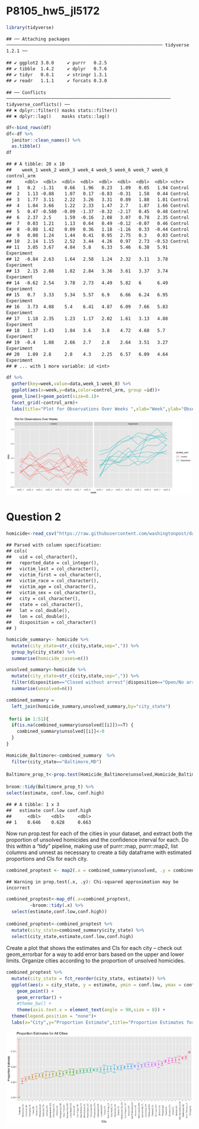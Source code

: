 P8105\_hw5\_jl5172
================

``` r
library(tidyverse)
```

    ## ── Attaching packages ─────────────────────────────────────────────────────────── tidyverse 1.2.1 ──

    ## ✔ ggplot2 3.0.0     ✔ purrr   0.2.5
    ## ✔ tibble  1.4.2     ✔ dplyr   0.7.6
    ## ✔ tidyr   0.8.1     ✔ stringr 1.3.1
    ## ✔ readr   1.1.1     ✔ forcats 0.3.0

    ## ── Conflicts ────────────────────────────────────────────────────────────── tidyverse_conflicts() ──
    ## ✖ dplyr::filter() masks stats::filter()
    ## ✖ dplyr::lag()    masks stats::lag()

``` r
df<-bind_rows(df)
df<-df %>% 
  janitor::clean_names() %>% 
  as.tibble()
df
```

    ## # A tibble: 20 x 10
    ##    week_1 week_2 week_3 week_4 week_5 week_6 week_7 week_8 control_arm
    ##     <dbl>  <dbl>  <dbl>  <dbl>  <dbl>  <dbl>  <dbl>  <dbl> <chr>      
    ##  1   0.2  -1.31    0.66   1.96   0.23   1.09   0.05   1.94 Control    
    ##  2   1.13 -0.88    1.07   0.17  -0.83  -0.31   1.58   0.44 Control    
    ##  3   1.77  3.11    2.22   3.26   3.31   0.89   1.88   1.01 Control    
    ##  4   1.04  3.66    1.22   2.33   1.47   2.7    1.87   1.66 Control    
    ##  5   0.47 -0.580  -0.09  -1.37  -0.32  -2.17   0.45   0.48 Control    
    ##  6   2.37  2.5     1.59  -0.16   2.08   3.07   0.78   2.35 Control    
    ##  7   0.03  1.21    1.13   0.64   0.49  -0.12  -0.07   0.46 Control    
    ##  8  -0.08  1.42    0.09   0.36   1.18  -1.16   0.33  -0.44 Control    
    ##  9   0.08  1.24    1.44   0.41   0.95   2.75   0.3    0.03 Control    
    ## 10   2.14  1.15    2.52   3.44   4.26   0.97   2.73  -0.53 Control    
    ## 11   3.05  3.67    4.84   5.8    6.33   5.46   6.38   5.91 Experiment 
    ## 12  -0.84  2.63    1.64   2.58   1.24   2.32   3.11   3.78 Experiment 
    ## 13   2.15  2.08    1.82   2.84   3.36   3.61   3.37   3.74 Experiment 
    ## 14  -0.62  2.54    3.78   2.73   4.49   5.82   6      6.49 Experiment 
    ## 15   0.7   3.33    5.34   5.57   6.9    6.66   6.24   6.95 Experiment 
    ## 16   3.73  4.08    5.4    6.41   4.87   6.09   7.66   5.83 Experiment 
    ## 17   1.18  2.35    1.23   1.17   2.02   1.61   3.13   4.88 Experiment 
    ## 18   1.37  1.43    1.84   3.6    3.8    4.72   4.68   5.7  Experiment 
    ## 19  -0.4   1.08    2.66   2.7    2.8    2.64   3.51   3.27 Experiment 
    ## 20   1.09  2.8     2.8    4.3    2.25   6.57   6.09   4.64 Experiment 
    ## # ... with 1 more variable: id <int>

``` r
df %>% 
  gather(key=week,value=data,week_1:week_8) %>% 
  ggplot(aes(x=week,y=data,color=control_arm, group =id))+
  geom_line()+geom_point(size=0.1)+
  facet_grid(~control_arm)+
  labs(title="Plot for Observations Over Weeks ",xlab="Week",ylab="Observation")
```

![](P8105_hw5_jl5172_files/figure-markdown_github/unnamed-chunk-4-1.png)

Question 2
==========

``` r
homicide<-read_csv("https://raw.githubusercontent.com/washingtonpost/data-homicides/master/homicide-data.csv")
```

    ## Parsed with column specification:
    ## cols(
    ##   uid = col_character(),
    ##   reported_date = col_integer(),
    ##   victim_last = col_character(),
    ##   victim_first = col_character(),
    ##   victim_race = col_character(),
    ##   victim_age = col_character(),
    ##   victim_sex = col_character(),
    ##   city = col_character(),
    ##   state = col_character(),
    ##   lat = col_double(),
    ##   lon = col_double(),
    ##   disposition = col_character()
    ## )

``` r
homicide_summary<- homicide %>% 
  mutate(city_state=str_c(city,state,sep=",")) %>% 
  group_by(city_state) %>% 
  summarise(homicide_cases=n())
```

``` r
unsolved_summary<-homicide %>% 
  mutate(city_state=str_c(city,state,sep=",")) %>% 
  filter(disposition=="Closed without arrest"|disposition=="Open/No arrest") %>%   group_by(city_state) %>% 
  summarise(unsolved=n())
```

``` r
combined_summary = 
  left_join(homicide_summary,unsolved_summary,by="city_state") 

 for(i in 1:51){
  if(is.na(combined_summary$unsolved[[i]])==T) {
    combined_summary$unsolved[[i]]<-0
  }
}    
```

``` r
Homicide_Baltimore<-combined_summary  %>% 
  filter(city_state=="Baltimore,MD") 

Baltimore_prop_t<-prop.test(Homicide_Baltimore$unsolved,Homicide_Baltimore$homicide_cases)

broom::tidy(Baltimore_prop_t) %>% 
select(estimate, conf.low, conf.high)
```

    ## # A tibble: 1 x 3
    ##   estimate conf.low conf.high
    ##      <dbl>    <dbl>     <dbl>
    ## 1    0.646    0.628     0.663

Now run prop.test for each of the cities in your dataset, and extract both the proportion of unsolved homicides and the confidence interval for each. Do this within a “tidy” pipeline, making use of purrr::map, purrr::map2, list columns and unnest as necessary to create a tidy dataframe with estimated proportions and CIs for each city.

``` r
combined_proptest <- map2(.x = combined_summary$unsolved, .y = combined_summary$homicide_cases, ~prop.test(.x, .y)) 
```

    ## Warning in prop.test(.x, .y): Chi-squared approximation may be incorrect

``` r
combined_proptest<-map_df(.x=combined_proptest,
         ~broom::tidy(.x) %>% 
  select(estimate,conf.low,conf.high))

combined_proptest<-combined_proptest %>% 
  mutate(city_state=combined_summary$city_state) %>% 
  select(city_state,estimate,conf.low,conf.high)
```

Create a plot that shows the estimates and CIs for each city – check out geom\_errorbar for a way to add error bars based on the upper and lower limits. Organize cities according to the proportion of unsolved homicides.

``` r
combined_proptest %>% 
  mutate(city_state = fct_reorder(city_state, estimate)) %>% 
  ggplot(aes(x = city_state, y = estimate, ymin = conf.low, ymax = conf.high,color=city_state)) +
    geom_point() +
    geom_errorbar() +
    #theme_bw() +
    theme(axis.text.x = element_text(angle = 90,size = 8)) +
  theme(legend.position = "none")+
  labs(x="City",y="Proportion Estimate",title="Proportion Estimates for All Cities")
```

![](P8105_hw5_jl5172_files/figure-markdown_github/unnamed-chunk-11-1.png)
